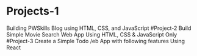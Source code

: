 # Projects-1
Building PWSkills Blog using HTML, CSS, and JavaScript
#Project-2
Build Simple Movie Search Web App Using HTML, CSS & JavaScript Only
#Project-3
Create a Simple Todo /eb App with following features Using React
